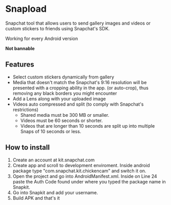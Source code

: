 # Snapload
Snapchat tool that allows users to send gallery images and videos or custom stickers to friends using Snapchat's SDK.

Working for every Android version

**Not bannable**

## Features
  - Select custom stickers dynamically from gallery
  - Media that doesn't match the Snapchat's 9:16 resolution will be presented with a cropping ability in the app. (or auto-crop), thus removing any black borders you might encounter
  - Add a Lens along with your uploaded image
  - Videos auto compressed and split (to comply with Snapchat's restrictions)
    - Shared media must be 300 MB or smaller.
    - Videos must be 60 seconds or shorter.
    - Videos that are longer than 10 seconds are split up into multiple Snaps of 10 seconds or less.




## How to install
1. Create an account at kit.snapchat.com
2. Create app and scroll to development enviroment. Inside android package type "com.snapchat.kit.chickencam" and switch it on.
4. Open the project and go into AndroidManifest.xml. Inside on Line 24 paste the Auth Code found under where you typed the package name in Snapkit.
5. Go into Snapkit and add your username.
6. Build APK and that's it 
